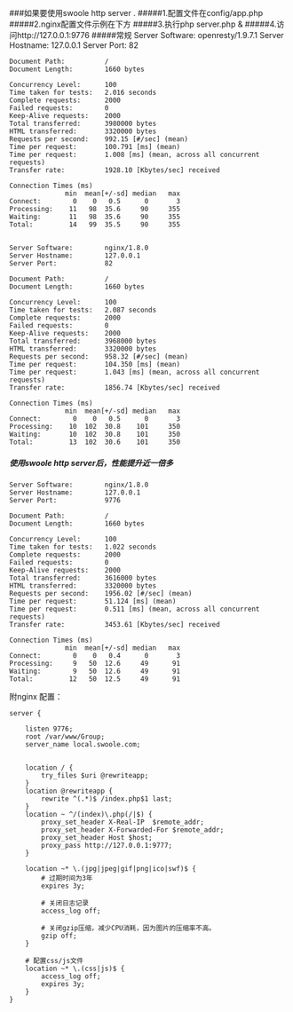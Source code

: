 ###如果要使用swoole http server .
#####1.配置文件在config/app.php 
#####2.nginx配置文件示例在下方
#####3.执行php server.php &
#####4.访问http://127.0.0.1:9776
#####常规	
	Server Software:        openresty/1.9.7.1
	Server Hostname:        127.0.0.1
	Server Port:            82

	Document Path:          /
	Document Length:        1660 bytes

	Concurrency Level:      100
	Time taken for tests:   2.016 seconds
	Complete requests:      2000
	Failed requests:        0
	Keep-Alive requests:    2000
	Total transferred:      3980000 bytes
	HTML transferred:       3320000 bytes
	Requests per second:    992.15 [#/sec] (mean)
	Time per request:       100.791 [ms] (mean)
	Time per request:       1.008 [ms] (mean, across all concurrent requests)
	Transfer rate:          1928.10 [Kbytes/sec] received

	Connection Times (ms)
	              min  mean[+/-sd] median   max
	Connect:        0    0   0.5      0       3
	Processing:    11   98  35.6     90     355
	Waiting:       11   98  35.6     90     355
	Total:         14   99  35.5     90     355


	Server Software:        nginx/1.8.0
	Server Hostname:        127.0.0.1
	Server Port:            82

	Document Path:          /
	Document Length:        1660 bytes

	Concurrency Level:      100
	Time taken for tests:   2.087 seconds
	Complete requests:      2000
	Failed requests:        0
	Keep-Alive requests:    2000
	Total transferred:      3968000 bytes
	HTML transferred:       3320000 bytes
	Requests per second:    958.32 [#/sec] (mean)
	Time per request:       104.350 [ms] (mean)
	Time per request:       1.043 [ms] (mean, across all concurrent requests)
	Transfer rate:          1856.74 [Kbytes/sec] received

	Connection Times (ms)
	              min  mean[+/-sd] median   max
	Connect:        0    0   0.5      0       3
	Processing:    10  102  30.8    101     350
	Waiting:       10  102  30.8    101     350
	Total:         13  102  30.6    101     350



##### 使用swoole http server后，性能提升近一倍多

	Server Software:        nginx/1.8.0
	Server Hostname:        127.0.0.1
	Server Port:            9776

	Document Path:          /
	Document Length:        1660 bytes

	Concurrency Level:      100
	Time taken for tests:   1.022 seconds
	Complete requests:      2000
	Failed requests:        0
	Keep-Alive requests:    2000
	Total transferred:      3616000 bytes
	HTML transferred:       3320000 bytes
	Requests per second:    1956.02 [#/sec] (mean)
	Time per request:       51.124 [ms] (mean)
	Time per request:       0.511 [ms] (mean, across all concurrent requests)
	Transfer rate:          3453.61 [Kbytes/sec] received

	Connection Times (ms)
	              min  mean[+/-sd] median   max
	Connect:        0    0   0.4      0       3
	Processing:     9   50  12.6     49      91
	Waiting:        9   50  12.6     49      91
	Total:         12   50  12.5     49      91

附nginx 配置：

	server {

	    listen 9776;
	    root /var/www/Group;
	    server_name local.swoole.com;


	    location / {
	        try_files $uri @rewriteapp;
	    }
	    location @rewriteapp {
	        rewrite ^(.*)$ /index.php$1 last;
	    }
	    location ~ ^/(index)\.php(/|$) {
	        proxy_set_header X-Real-IP  $remote_addr;
	        proxy_set_header X-Forwarded-For $remote_addr;
	        proxy_set_header Host $host;
	        proxy_pass http://127.0.0.1:9777;
	    }

	    location ~* \.(jpg|jpeg|gif|png|ico|swf)$ {
	        # 过期时间为3年
	        expires 3y;

	        # 关闭日志记录
	        access_log off;

	        # 关闭gzip压缩，减少CPU消耗，因为图片的压缩率不高。
	        gzip off;
	    }

	    # 配置css/js文件
	    location ~* \.(css|js)$ {
	        access_log off;
	        expires 3y;
	    }
	}
